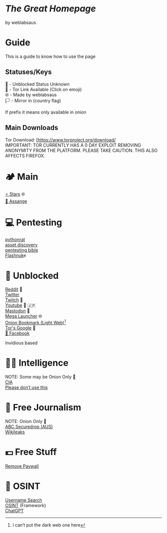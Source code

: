 # ***The Great Homepage***
by weblabsaus


# Guide

This is a guide to know how to use the page

## Statuses/Keys

🫤 - Unblocked Status Unknown  
🧅 - Tor Link Available (Click on emoji)  
🌐 - Made by weblabsaus  
🏳️ - Mirror in (country flag)

If prefix it means only available in onion

## 

## Main Downloads

Tor Download: [https://www.torproject.org/download/  
IMPORTANT: TOR CURRENTLY HAS A 0 DAY EXPLOIT REMOVING ANONYMITY FROM THE PLATFORM. PLEASE TAKE CAUTION. THIS ALSO AFFECTS FIREFOX. 


# 🏕️ Main

[⭐ Stars](https://github.com/weblabsaus?tab=stars) 🌐  
[🪬 Assange](https://wikileaks.org/)

# 💻 Pentesting

[pythonrat](https://github.com/safesploit/PythonRAT)  
[asset discovery](https://github.com/hakluke/hakrawler)  
[pentesting bible](https://github.com/blaCCkHatHacEEkr/PENTESTING-BIBLE)  
[Flashnuk](https://github.com/flashnuke)e

# 🚫 Unblocked

[Reddit](https://redlib.ducks.party) 🧅   
[Twitter](https://xcancel.com/)  
[Twitch](https://www.multitwitch.tv/) 🫤  
[Youtube](https://inv.nadeko.net/feed/popular) 🧅 🇯🇵  
[Mastodon](https://elk.zone/m.webtoo.ls/public/local) 🫤  
[Mega Launcher](https://weblabsaus.github.io/Mega-Launcher/) 🌐  
[Onion Bookmark (Light Web)](https://en.wikipedia.org/wiki/List_of_Tor_onion_services)[^1]  
[Tor's Google](https://ahmia.fi/) 🧅  
[🧅 Facebook](https://www.facebookwkhpilnemxj7asaniu7vnjjbiltxjqhye3mhbshg7kx5tfyd.onion/)

Invidious based

# 🕵️‍♂️ Intelligence

NOTE: Some may be Onion Only 🧅  
[CIA](http://ciadotgov4sjwlzihbbgxnqg3xiyrg7so2r2o3lt5wz5ypk4sxyjstad.onion)  
[Please don’t use this](http://svrgovru24yd42e6mmrnohzs37hb35yqeulvmvkc76e3drb75gs4qrid.onion)

# 🦅 Free Journalism

NOTE: Onion Only 🧅  
[ABC Securedrop (AUS)](http://abc.au.securedrop.tor.onion)  
[Wikileaks](http://suw74isz7wqzpmgu.onion/)

# 💵 Free Stuff

[Remove Paywall](https://www.removepaywall.com/)

# 🔎 OSINT

[Username Search](https://whatsmyname.app/#)  
[OSINT](https://osintframework.com/) (Framework)  
[ChatGPT](https://www.youtube.com/watch?v=sa4sC_HrYYw)

[^1]: I can’t put the dark web one here
